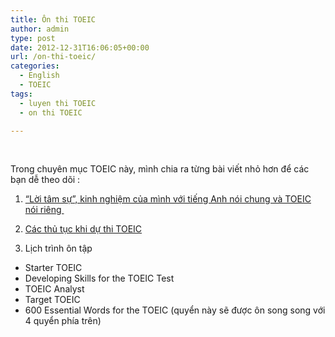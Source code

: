 ```yaml
---
title: Ôn thi TOEIC
author: admin
type: post
date: 2012-12-31T16:06:05+00:00
url: /on-thi-toeic/
categories:
  - English
  - TOEIC
tags:
  - luyen thi TOEIC
  - on thi TOEIC

---
```

&nbsp;

Trong chuyên mục TOEIC này, mình chia ra từng bài viết nhỏ hơn để các bạn dễ theo dõi :

1. <a href="..//tu-luyen-thi-toeic/" target="_blank">&#8220;Lời tâm sự&#8221;, kinh nghiệm của mình với tiếng Anh nói chung và TOEIC nói riêng </a>

2. <a href="..//thu-tuc-du-thi-toeic/" target="_blank">Các thủ tục khi dự thi TOEIC</a>

3. Lịch trình ôn tập

  * <span style="line-height: 15px;">Starter TOEIC</span>
  * Developing Skills for the TOEIC Test
  * TOEIC Analyst
  * Target TOEIC
  * 600 Essential Words for the TOEIC (quyển này sẽ được ôn song song với 4 quyển phía trên)
